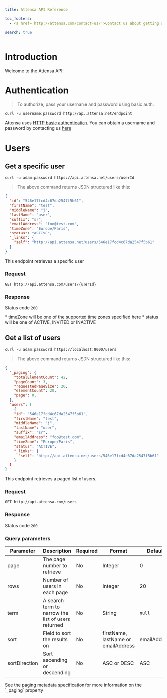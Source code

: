 ```yaml
---
title: Attensa API Reference

toc_footers:
  - <a href='http://attensa.com/contact-us/'>Contact us about getting a developer account</a>

search: true
---
```


# Introduction

Welcome to the Attensa API!

# Authentication

> To authorize, pass your username and password using basic auth:

```shell
curl -u username:password http://api.attensa.net/endpoint
```

Attensa uses [HTTP basic authentication](https://en.wikipedia.org/wiki/Basic_access_authentication).  You can obtain a username and password by contacting us [here](http://attensa.com/contact-us/)

# Users

## Get a specific user

```shell
curl -u adam:password https://api.attensa.net/users/userId
```

> The above command returns JSON structured like this:

```json
{
  "id": "546e17fcd4c67da2547f5b61",
  "firstName": "test",
  "middleName": "j",
  "lastName": "user",
  "suffix": "sr",
  "emailAddress": "foo@test.com",
  "timeZone": "Europe/Paris",
  "status": "ACTIVE",
  "_links": {
    "self": "http://api.attensa.net/users/546e17fcd4c67da2547f5b61"
  }
}
```

This endpoint retrieves a specific user.

### Request

`GET http://api.attensa.com/users/{userId}`

### Response

Status code `200`

<aside class="notice">
* timeZone will be one of the supported time zones specified here
* status will be one of ACTIVE, INVITED or INACTIVE
</aside>

## Get a list of users

```shell
curl -u adam:password https://localhost:8000/users
```

> The above command returns JSON structured like this:

```json
{
  "_paging": {
    "totalElementCount": 42,
    "pageCount": 3,
    "requestedPageSize": 20,
    "elementCount": 20,
    "page": 0,
  },
  "users": [
    {
    "id": "546e17fcd4c67da2547f5b61",
    "firstName": "test",
    "middleName": "j",
    "lastName": "user",
    "suffix": "sr",
    "emailAddress": "foo@test.com",
    "timeZone": "Europe/Paris",
    "status": "ACTIVE",
    "_links": {
      "self": "http://api.attensa.net/users/546e17fcd4c67da2547f5b61"
    }
  ]
}
```

This endpoint retrieves a paged list of users.

### Request

`GET http://api.attensa.com/users`

### Response

Status code `200`

### Query parameters

Parameter | Description | Required | Format | Default
--------- | ----------- | -------- | ------ | -------
page | The page number to retrieve | No | Integer | 0
rows | Number of users in each page | No | Integer | 20
term | A search term to narrow the list of users returned | No | String | `null`
sort | Field to sort the results on | No | firstName, lastName or emailAddress | emailAddress
sortDirection | Sort ascending or descending | No | ASC or DESC | ASC

<aside class="info">See the paging metadata specification for more information on the `_paging` property</aside>

